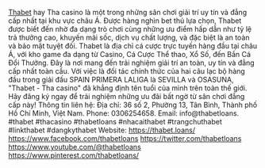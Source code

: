 <a href="https://thabet.loans/">Thabet</a> hay Tha casino là một trong những sân chơi giải trí uy tín và đẳng cấp nhất tại khu vực châu Á. Được hàng nghìn bet thủ lựa chọn, Thabet được biết đến nhờ đa dạng trò chơi cùng những ưu điểm hấp dẫn như tỷ lệ trả thưởng cao, khuyến mãi sốc, dịch vụ chất lượng, và đặc biệt là an toàn và bảo mật tuyệt đối.  Thabet là địa chỉ cá cược trực tuyến hàng đầu tại châu Á, với kho game đa dạng từ Casino, Cá Cược Thể thao, Xổ Số, đến Bắn Cá Đổi Thưởng. Đây là nơi mang đến trải nghiệm giải trí an toàn, uy tín và đẳng cấp nhất toàn cầu. Với việc là đối tác chính thức của hai câu lạc bộ hàng đầu trong giải đấu SPAIN PRIMERA LALIGA là SEVILLA và OSASUNA, "Thabet - Tha casino" đã khẳng định tên tuổi của mình trên toàn thế giới. Hãy đăng ký ngay để trải nghiệm những ưu đãi bất ngờ từ sân chơi đẳng cấp này!
Thông tin liên hệ: 
Địa chỉ: 36 số 2, Phường 13, Tân Bình, Thành phố Hồ Chí Minh, Việt Nam. 
Phone: 0306254658.
Email: info@thabetloans. 
#thabet #thacasino #thabetloans #nhacaithabet #trangchuthabet #linkthabet #dangkythabet
Website:
<a href="https://thabet.loans/">https://thabet.loans/</a>
<a href="https://www.facebook.com/thabetloans">https://www.facebook.com/thabetloans</a>
<a href="https://twitter.com/thabetloans">https://twitter.com/thabetloans</a>
<a href="https://www.youtube.com/@thabetloans">https://www.youtube.com/@thabetloans</a>
<a href="https://www.pinterest.com/thabetloans/">https://www.pinterest.com/thabetloans/</a>
